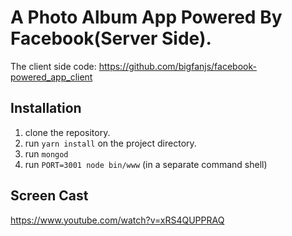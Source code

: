 # A Photo Album App Powered By Facebook(Server Side).

The client side code:
https://github.com/bigfanjs/facebook-powered_app_client

## Installation
1. clone the repository.
2. run `yarn install` on the project directory.
3. run `mongod`
4. run `PORT=3001 node bin/www` (in a separate command shell)

## Screen Cast
https://www.youtube.com/watch?v=xRS4QUPPRAQ